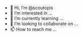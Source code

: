 - 👋 Hi, I’m @scoutopis
- 👀 I’m interested in ...
- 🌱 I’m currently learning ...
- 💞️ I’m looking to collaborate on ...
- 📫 How to reach me ...

<!---
scoutopis/scoutopis is a ✨ special ✨ repository because its `README.md` (this file) appears on your GitHub profile.
You can click the Preview link to take a look at your changes.
--->
